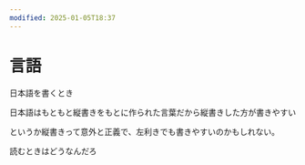```yaml
---
modified: 2025-01-05T18:37
---
```

# 言語

日本語を書くとき

日本語はもともと縦書きをもとに作られた言葉だから縦書きした方が書きやすい

というか縦書きって意外と正義で、左利きでも書きやすいのかもしれない。

読むときはどうなんだろ